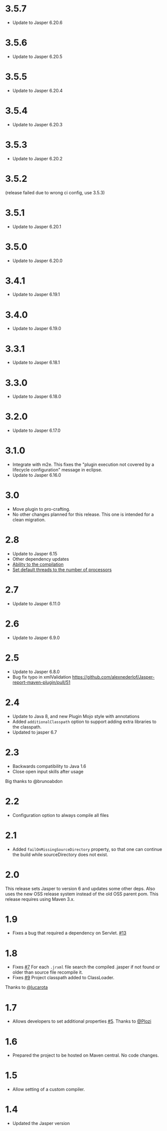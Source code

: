 
# 3.5.7

- Update to Jasper 6.20.6

# 3.5.6

- Update to Jasper 6.20.5

# 3.5.5

- Update to Jasper 6.20.4

# 3.5.4

- Update to Jasper 6.20.3

# 3.5.3

- Update to Jasper 6.20.2

# 3.5.2

(release failed due to wrong ci config, use 3.5.3)

# 3.5.1

- Update to Jasper 6.20.1

# 3.5.0

- Update to Jasper 6.20.0

# 3.4.1

- Update to Jasper 6.19.1

# 3.4.0

- Update to Jasper 6.19.0

# 3.3.1

- Update to Jasper 6.18.1

# 3.3.0

- Update to Jasper 6.18.0

# 3.2.0

- Update to Jasper 6.17.0

# 3.1.0

- Integrate with m2e. This fixes the "plugin execution not covered by a lifecycle configuration" message in eclipse.
- Update to Jasper 6.16.0

# 3.0

- Move plugin to pro-crafting.
- No other changes planned for this release. This one is intended for a clean migration.

# 2.8

- Update to Jasper 6.15 
- Other dependency updates
- [Ability to <skip> the compilation](https://github.com/alexnederlof/Jasper-report-maven-plugin/pull/69)
- [Set default threads to the number of processors](https://github.com/alexnederlof/Jasper-report-maven-plugin/commit/ccde203ebdf3648e4be0b84647da26d71937e860)  

# 2.7

- Update to Jasper 6.11.0

# 2.6

- Update to Jasper 6.9.0

# 2.5

- Update to Jasper 6.8.0
- Bug fix typo in xmlValidation https://github.com/alexnederlof/Jasper-report-maven-plugin/pull/51

# 2.4

- Update to Java 8, and new Plugin Mojo style with annotations
- Added `additionalClasspath` option to support adding extra libraries to the classpath.
- Updated to jasper 6.7

# 2.3

- Backwards compatibility to Java 1.6
- Close open input skills after usage

Big thanks to @brunoabdon

# 2.2

- Configuration option to always compile all files

# 2.1

- Added `failOnMissingSourceDirectory` property, so that one can continue the build while sourceDirectory does not exist.

# 2.0

This release sets Jasper to version 6 and updates some other deps. Also uses the 
new OSS release system instead of the old OSS parent pom.
This release requires using Maven 3.x.

# 1.9

- Fixes a bug that required a dependency on Servlet. [#13](https://github.com/alexnederlof/Jasper-report-maven-plugin/issues/13)

# 1.8

- Fixes [#7](https://github.com/alexnederlof/Jasper-report-maven-plugin/issues/7) For each `.jrxml` file search the compiled .jasper if not found or older than source file recompile it.
- Fixes [#9](https://github.com/alexnederlof/Jasper-report-maven-plugin/issues/9) Project classpath added to ClassLoader.

Thanks to [@lucarota](https://github.com/lucarota)

# 1.7

 - Allows developers to set additional properties [#5](https://github.com/alexnederlof/Jasper-report-maven-plugin/pull/5). Thanks to [@Plozi](https://github.com/plozi)

# 1.6

- Prepared the project to be hosted on Maven central. No code changes.

# 1.5

- Allow setting of a custom compiler.

# 1.4

-	Updated the Jasper version
